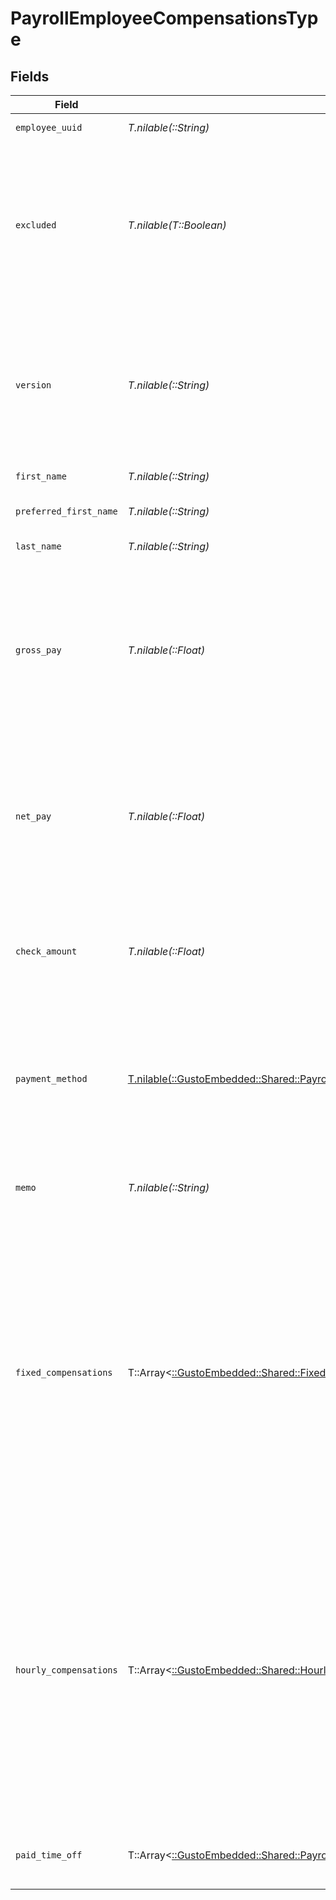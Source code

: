 # PayrollEmployeeCompensationsType


## Fields

| Field                                                                                                                                                                                                                                                                                                              | Type                                                                                                                                                                                                                                                                                                               | Required                                                                                                                                                                                                                                                                                                           | Description                                                                                                                                                                                                                                                                                                        |
| ------------------------------------------------------------------------------------------------------------------------------------------------------------------------------------------------------------------------------------------------------------------------------------------------------------------ | ------------------------------------------------------------------------------------------------------------------------------------------------------------------------------------------------------------------------------------------------------------------------------------------------------------------ | ------------------------------------------------------------------------------------------------------------------------------------------------------------------------------------------------------------------------------------------------------------------------------------------------------------------ | ------------------------------------------------------------------------------------------------------------------------------------------------------------------------------------------------------------------------------------------------------------------------------------------------------------------ |
| `employee_uuid`                                                                                                                                                                                                                                                                                                    | *T.nilable(::String)*                                                                                                                                                                                                                                                                                              | :heavy_minus_sign:                                                                                                                                                                                                                                                                                                 | The UUID of the employee.                                                                                                                                                                                                                                                                                          |
| `excluded`                                                                                                                                                                                                                                                                                                         | *T.nilable(T::Boolean)*                                                                                                                                                                                                                                                                                            | :heavy_minus_sign:                                                                                                                                                                                                                                                                                                 | This employee will be excluded (skipped) from payroll calculation and will not be paid for the payroll. Cancelling a payroll would reset all employees' excluded back to false.                                                                                                                                    |
| `version`                                                                                                                                                                                                                                                                                                          | *T.nilable(::String)*                                                                                                                                                                                                                                                                                              | :heavy_minus_sign:                                                                                                                                                                                                                                                                                                 | The current version of this employee compensation. This field is only available for prepared payrolls. See the [versioning guide](https://docs.gusto.com/embedded-payroll/docs/idempotency) for information on how to use this field.                                                                              |
| `first_name`                                                                                                                                                                                                                                                                                                       | *T.nilable(::String)*                                                                                                                                                                                                                                                                                              | :heavy_minus_sign:                                                                                                                                                                                                                                                                                                 | The first name of the employee.                                                                                                                                                                                                                                                                                    |
| `preferred_first_name`                                                                                                                                                                                                                                                                                             | *T.nilable(::String)*                                                                                                                                                                                                                                                                                              | :heavy_minus_sign:                                                                                                                                                                                                                                                                                                 | The preferred first name of the employee.                                                                                                                                                                                                                                                                          |
| `last_name`                                                                                                                                                                                                                                                                                                        | *T.nilable(::String)*                                                                                                                                                                                                                                                                                              | :heavy_minus_sign:                                                                                                                                                                                                                                                                                                 | The last name of the employee.                                                                                                                                                                                                                                                                                     |
| `gross_pay`                                                                                                                                                                                                                                                                                                        | *T.nilable(::Float)*                                                                                                                                                                                                                                                                                               | :heavy_minus_sign:                                                                                                                                                                                                                                                                                                 | The employee's gross pay, equal to regular wages + cash tips + payroll tips + any other additional earnings, excluding imputed income. This value is only available for processed payrolls.                                                                                                                        |
| `net_pay`                                                                                                                                                                                                                                                                                                          | *T.nilable(::Float)*                                                                                                                                                                                                                                                                                               | :heavy_minus_sign:                                                                                                                                                                                                                                                                                                 | The employee's net pay, equal to gross_pay - employee taxes - employee deductions or garnishments - cash tips. This value is only available for processed payrolls.                                                                                                                                                |
| `check_amount`                                                                                                                                                                                                                                                                                                     | *T.nilable(::Float)*                                                                                                                                                                                                                                                                                               | :heavy_minus_sign:                                                                                                                                                                                                                                                                                                 | The employee's check amount, equal to net_pay + reimbursements. This value is only available for processed payrolls.                                                                                                                                                                                               |
| `payment_method`                                                                                                                                                                                                                                                                                                   | [T.nilable(::GustoEmbedded::Shared::PayrollEmployeeCompensationsTypePaymentMethod)](../../models/shared/payrollemployeecompensationstypepaymentmethod.md)                                                                                                                                                          | :heavy_minus_sign:                                                                                                                                                                                                                                                                                                 | The employee's compensation payment method. Is *only* `Historical` when retrieving external payrolls initially run outside of Gusto, then put into Gusto.                                                                                                                                                          |
| `memo`                                                                                                                                                                                                                                                                                                             | *T.nilable(::String)*                                                                                                                                                                                                                                                                                              | :heavy_minus_sign:                                                                                                                                                                                                                                                                                                 | Custom text that will be printed as a personal note to the employee on a paystub.                                                                                                                                                                                                                                  |
| `fixed_compensations`                                                                                                                                                                                                                                                                                              | T::Array<[::GustoEmbedded::Shared::FixedCompensations](../../models/shared/fixedcompensations.md)>                                                                                                                                                                                                                 | :heavy_minus_sign:                                                                                                                                                                                                                                                                                                 | An array of fixed compensations for the employee. Fixed compensations include tips, bonuses, and one time reimbursements. If this payroll has been processed, only fixed compensations with a value greater than 0.00 are returned. For an unprocessed payroll, all active fixed compensations are returned.       |
| `hourly_compensations`                                                                                                                                                                                                                                                                                             | T::Array<[::GustoEmbedded::Shared::HourlyCompensations](../../models/shared/hourlycompensations.md)>                                                                                                                                                                                                               | :heavy_minus_sign:                                                                                                                                                                                                                                                                                                 | An array of hourly compensations for the employee. Hourly compensations include regular, overtime, and double overtime hours. If this payroll has been processed, only hourly compensations with a value greater than 0.00 are returned. For an unprocessed payroll, all active hourly compensations are returned. |
| `paid_time_off`                                                                                                                                                                                                                                                                                                    | T::Array<[::GustoEmbedded::Shared::PayrollEmployeeCompensationsTypePaidTimeOff](../../models/shared/payrollemployeecompensationstypepaidtimeoff.md)>                                                                                                                                                               | :heavy_minus_sign:                                                                                                                                                                                                                                                                                                 | An array of all paid time off the employee is eligible for this pay period.                                                                                                                                                                                                                                        |